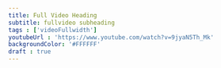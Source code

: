 ```yaml
---
title: Full Video Heading
subtitle: fullvideo subheading
tags : ['videoFullwidth']
youtubeUrl : 'https://www.youtube.com/watch?v=9jyaN5Th_Mk'
backgroundColor: '#FFFFFF'
draft : true
---
```

